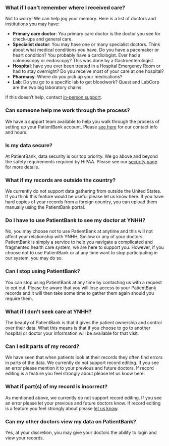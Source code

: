 ### What if I can’t remember where I received care? 
Not to worry! We can help jog your memory. Here is a list of doctors and institutions you may have: 

- **Primary care doctor**: You primary care doctor is the doctor you see for check-ups and general care.   
- **Specialist doctor**: You may have one or many specialist doctors. Think about what medical conditions you have. Do you have a pacemaker or heart condition? You probably have a cardiologist. Ever had a colonoscopy or endoscopy? This was done by a Gastroenterologist.  
- **Hospital**: have you ever been treated in a Hospital Emergency Room or had to stay overnight? Do you receive most of your care at one hospital?  
- **Pharmacy**: Where do you pick up your medications? 
- **Lab**: Do you go to a specific lab to get bloodwork? Quest and LabCorp are the two big laboratory chains. 

If this doesn’t help, contact [in-person support](/contact.html).

### Can someone help me work through the process? 
We have a support team available to help you walk through the process of setting up your PatientBank account. Please [see here](/contact.html) for our contact info and hours.

### Is my data secure? 
At PatientBank, data security is our top priority. We go above and beyond the safety requirements required by HIPAA. Please see our [security page](https://www.patientbank.us/hipaa) for more details. 

### What if my records are outside the country? 
We currently do not support data gathering from outside the United States. If you think this feature would be useful please let us know here. If you have hard copies of your records from a foreign country, you can upload them manually using the PatientBank portal.

### Do I have to use PatientBank to see my doctor at YNHH? 
No, you may choose not to use PatientBank at anytime and this will not affect your relationship with YNHH, Smilow or any of your doctors. PatientBank is simply a service to help you navigate a complicated and fragmented health care system, we are here to support you. However, if you choose not to use PatientBank or at any time want to stop participating in our system, you may do so.

### Can I stop using PatientBank? 
You can stop using PatientBank at any time by contacting us with a request to opt out. Please be aware that you will lose access to your PatientBank records and it will then take some time to gather them again should you require them.

### What if I don’t seek care at YNHH? 
The beauty of PatientBank is that it gives the patient ownership and control over their data. What this means is that if you choose to go to another hospital or doctor your information will be available for that visit. 

### Can I edit parts of my record? 
We have seen that when patients look at their records they often find errors in parts of the data. We currently do not support record editing. If you see an error please mention it to your previous and future doctors. If record editing is a feature you feel strongly about please let us know here: 

### What if part(s) of my record is incorrect? 
As mentioned above, we currently do not support record editing. If you see an error please let your previous and future doctors know. If record editing is a feature you feel strongly about please [let us know](/contact.html).

### Can my other doctors view my data on PatientBank? 
Yes, at your discretion, you may give your doctors the ability to login and view your records.
